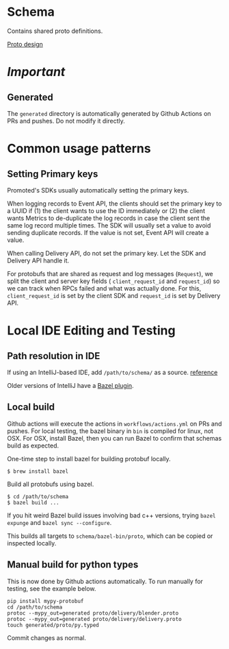 # Schema

Contains shared proto definitions.

[Proto design](proto-design.md)

# *Important*


## Generated

The `generated` directory is automatically generated by Github Actions on PRs and pushes.  Do not modify it directly.

# Common usage patterns

## Setting Primary keys

Promoted's SDKs usually automatically setting the primary keys.

When logging records to Event API, the clients should set the primary key to a UUID if (1) the client wants to use the ID immediately or (2) the client wants Metrics to de-duplicate the log records in case the client sent the same log record multiple times.  The SDK will usually set a value to avoid sending duplicate records.  If the value is not set, Event API will create a value.

When calling Delivery API, do not set the primary key.  Let the SDK and Delivery API handle it.

For protobufs that are shared as request and log messages (`Request`), we split the client and server key fields ( `client_request_id` and `request_id`) so we can track when RPCs failed and what was actually done.  For this, `client_request_id` is set by the client SDK and `request_id` is set by Delivery API.

# Local IDE Editing and Testing

## Path resolution in IDE

If using an IntelliJ-based IDE, add `/path/to/schema/` as a source. [reference](https://stackoverflow.com/questions/62837953/protocol-buffer-imports-not-recognized-in-intellij)

Older versions of IntelliJ have a [Bazel plugin](https://plugins.jetbrains.com/plugin/8609-bazel).

## Local build

Github actions will execute the actions in `workflows/actions.yml` on PRs and pushes.
For local testing, the bazel binary in `bin` is compiled for linux, not OSX.
For OSX, install Bazel, then you can run Bazel to confirm that schemas build as expected.

One-time step to install bazel for building protobuf locally.
```
$ brew install bazel
```

Build all protobufs using bazel.
```
$ cd /path/to/schema
$ bazel build ...
```

If you hit weird Bazel build issues involving bad c++ versions, trying `bazel expunge` and `bazel sync --configure`.

This builds all targets to `schema/bazel-bin/proto`, which can be copied or inspected locally.

## Manual build for python types

This is now done by Github actions automatically. To run manually for testing, see the example below.
```
pip install mypy-protobuf
cd /path/to/schema
protoc --mypy_out=generated proto/delivery/blender.proto
protoc --mypy_out=generated proto/delivery/delivery.proto
touch generated/proto/py.typed
```

Commit changes as normal.

